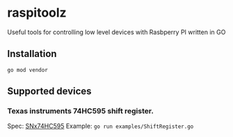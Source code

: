 # raspitoolz
Useful tools for controlling low level devices with Rasbperry PI written in GO

## Installation
 ``go mod vendor``
 
## Supported devices

### Texas instruments 74HC595 shift register.
Spec: [SNx74HC595](http://www.ti.com/lit/ds/symlink/sn74hc595.pdf)
Example: ``go run examples/ShiftRegister.go``
